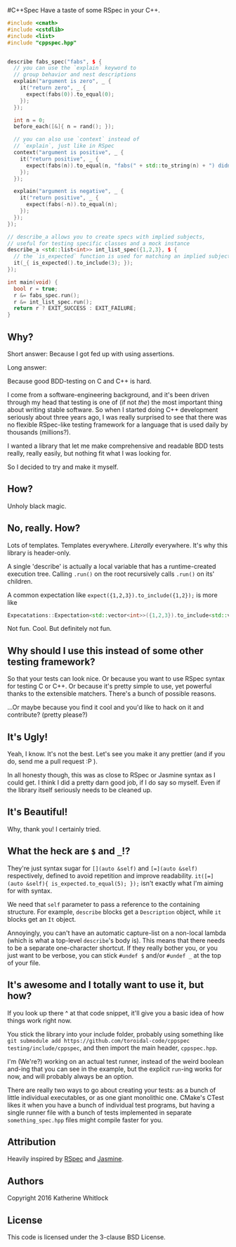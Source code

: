 #C++Spec
Have a taste of some RSpec in your C++.

```cpp
#include <cmath>
#include <cstdlib>
#include <list>
#include "cppspec.hpp"


describe fabs_spec("fabs", $ {
  // you can use the `explain` keyword to
  // group behavior and nest descriptions
  explain("argument is zero", _ {
    it("return zero", _ {
      expect(fabs(0)).to_equal(0);
    });
  });

  int n = 0;
  before_each([&]{ n = rand(); });

  // you can also use `context` instead of
  // `explain`, just like in RSpec
  context("argument is positive", _ {
    it("return positive", _ {
      expect(fabs(n)).to_equal(n, "fabs(" + std::to_string(n) + ") didn't equal " + std::to_string(n));
    });
  });

  explain("argument is negative", _ {
    it("return positive", _ {
      expect(fabs(-n)).to_equal(n);
    });
  });
});

// describe_a allows you to create specs with implied subjects,
// useful for testing specific classes and a mock instance
describe_a <std::list<int>> int_list_spec({1,2,3}, $ {
  // the `is_expected` function is used for matching an implied subject
  it(_{ is_expected().to_include(3); });
});

int main(void) {
  bool r = true;
  r &= fabs_spec.run();
  r &= int_list_spec.run();
  return r ? EXIT_SUCCESS : EXIT_FAILURE;
}

```

## Why?
Short answer: Because I got fed up with using assertions.

Long answer:

Because good BDD-testing on C and C++ is hard.

I come from a software-engineering background, and it's been driven through my head that
testing is one of (if not _the_) the most important thing about writing stable software.
So when I started doing C++ development seriously about three years ago, I was really
surprised to see that there was no flexible RSpec-like testing framework for a language
that is used daily by thousands (millions?).

I wanted a library that let me make comprehensive and readable BDD tests really, really easily,
but nothing fit what I was looking for.

So I decided to try and make it myself.

## How?
Unholy black magic.

## No, really. How?
Lots of templates. Templates everywhere. _Literally_ everywhere. It's why this library is header-only.

A single 'describe' is actually a local variable that has a runtime-created execution tree.
Calling `.run()` on the root recursively calls `.run()` on its' children.

A common expectation like `expect({1,2,3}).to_include({1,2});` is more like
```cpp
Expecatations::Expectation<std::vector<int>>({1,2,3}).to_include<std::vector<int>,std::vector<int>,int>({1,2})
```

Not fun. Cool. But definitely not fun.

## Why should I use this instead of some other testing framework?

So that your tests can look nice. Or because you want to use RSpec syntax for testing C or C++. Or because it's pretty simple to use, yet powerful thanks to the extensible matchers. There's a bunch of possible reasons.

...Or maybe because you find it cool and you'd like to hack on it and contribute? (pretty please?)

## It's Ugly!
Yeah, I know. It's not the best. Let's see you make it any prettier (and if you do, send me a pull request :P ).

In all honesty though, this was as close to RSpec or Jasmine syntax as I could get. I think I did
a pretty darn good job, if I do say so myself. Even if the library itself seriously needs
to be cleaned up.

## It's Beautiful!
Why, thank you! I certainly tried.

## What the heck are `$` and `_`!?
They're just syntax sugar for `[](auto &self)` and `[=](auto &self)` respectively, defined to avoid repetition and improve readability. `it([=](auto &self){ is_expected.to_equal(5); });` isn't exactly what I'm aiming for with syntax.

We need that `self` parameter to pass a reference to the containing structure. For example, `describe` 
blocks get a `Description` object, while `it` blocks get an `It` object. 

Annoyingly, you can't have an automatic capture-list on a non-local lambda 
(which is what a top-level `describe`'s body is). This means that there needs 
to be a separate one-character shortcut. If they really bother you, or you just 
want to be verbose, you can stick `#undef $` and/or `#undef _` at the top of your file.

## It's awesome and I totally want to use it, but how?

If you look up there ^ at that code snippet, it'll give you a basic idea of how things work right now.

You stick the library into your include folder, probably using something like `git submodule add https://github.com/toroidal-code/cppspec testing/include/cppspec`, and then import the main header, `cppspec.hpp`.

I'm (We're?) working on an actual test runner, instead of the weird boolean and-ing that you can see in the example, but the explicit `run`-ing works for now, and will probably always be an option.

There are really two ways to go about creating your tests: as a bunch of little individual executables, or as one giant monolithic one. CMake's CTest likes it when you have a bunch of individual test programs, but having a single runner file with a bunch of tests implemented in separate `something_spec.hpp` files might compile faster for you.

## Attribution
Heavily inspired by [RSpec](https://github.com/rspec) and [Jasmine](http://jasmine.github.io).

## Authors
Copyright 2016 Katherine Whitlock

## License
This code is licensed under the 3-clause BSD License.
